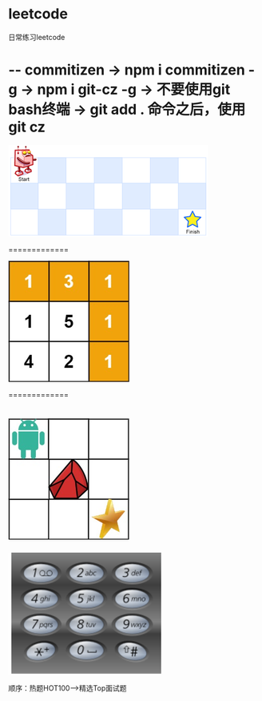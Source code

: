 # leetcode
日常练习leetcode

-- commitizen
-> npm i commitizen -g
-> npm i git-cz -g
-> 不要使用git bash终端
-> git add . 命令之后，使用 git cz
===================
![Getting Started](./images/1.different_paths.png)

=============

![Getting Started](./images/2.sum_of_minimum_path.jpg)

=============

![Getting Started](./images/4.different_pathsII.jpg)
==============
![Getting Started](./images/5.telephone_number.png)

顺序：热题HOT100—>精选Top面试题